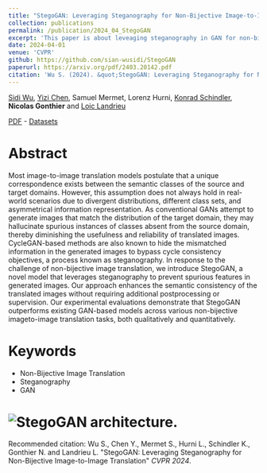 ```yaml
---
title: "StegoGAN: Leveraging Steganography for Non-Bijective Image-to-Image Translation"
collection: publications
permalink: /publication/2024_04_StegoGAN
excerpt: 'This paper is about leveaging steganography in GAN for non-bijective image translation, avoiding spurious synthesis and detecting mismatched features.'
date: 2024-04-01
venue: 'CVPR'
github: https://github.com/sian-wusidi/StegoGAN
paperurl: https://arxiv.org/pdf/2403.20142.pdf
citation: 'Wu S. (2024). &quot;StegoGAN: Leveraging Steganography for Non-Bijective Image-to-Image Translationy&quot; <i>CVPR</i>.'
---
```


[Sidi Wu](https://scholar.google.com/citations?user=-QdAfx0AAAAJ&hl=en), [Yizi Chen](https://www.umr-lastig.fr/yizi-chen/), Samuel Mermet, Lorenz Hurni, [Konrad Schindler](https://igp.ethz.ch/personen/person-detail.html?persid=143986), **Nicolas Gonthier** and [Loic Landrieu](https://loiclandrieu.com/)

[PDF](https://arxiv.org/pdf/2403.20142.pdf) - [Datasets](https://zenodo.org/records/10839841)

Abstract
======

Most image-to-image translation models postulate that a unique correspondence exists between the semantic classes of the source and target domains. However, this assumption does not always hold in real-world scenarios due to divergent distributions, different class sets, and asymmetrical information representation. As conventional GANs attempt to generate images that match the distribution of the target domain, they may hallucinate spurious instances of classes absent from the source domain, thereby diminishing the usefulness and reliability of translated images. CycleGAN-based methods are also known to hide the mismatched information in the generated images to bypass cycle consistency objectives, a process known as steganography. In response to the challenge of non-bijective image translation, we introduce StegoGAN, a novel model that leverages steganography to prevent spurious features in generated images. Our approach enhances the semantic consistency of the translated images without requiring additional postprocessing or supervision. Our experimental evaluations demonstrate that StegoGAN outperforms existing GAN-based models across various non-bijective imageto-image translation tasks, both qualitatively and quantitatively.

Keywords
======

* Non-Bijective Image Translation
* Steganography
* GAN

# ![StegoGAN architecture.](https://ngonthier.github.io/images/StegoGAN.jpg)

Recommended citation: Wu S., Chen Y., Mermet S., Hurni L., Schindler K., Gonthier N. and Landrieu L. "StegoGAN: Leveraging Steganography for Non-Bijective Image-to-Image Translation" <i>CVPR 2024</i>.
